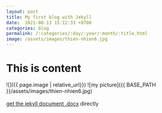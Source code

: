 ```yaml
---
layout: post
title: My first blog with Jekyll
date:  2021-08-13 15:12:33 +0700
categories: blog
permalink: /:categories/:day/:year/:month/:title.html
image: /assets/images/thien-nhien6.jpg
---
```


# This is content 
![]({{ page.image | relative_url}})
![my picture]({{ BASE_PATH }}/assets/images/thien-nhien6.jpg)
<br/><br/>
[get the jekyll document .docx](/assets/doc_pdf/jekyll.docx) directly